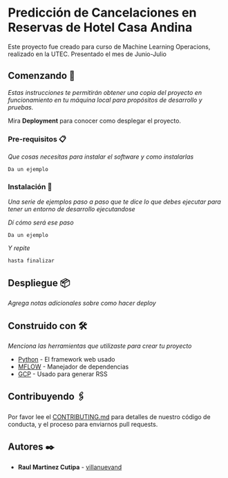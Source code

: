 # Predicción de Cancelaciones en Reservas de Hotel Casa Andina

Este proyecto fue creado para curso de Machine Learning Operacions, realizado en la UTEC.
Presentado el mes de Junio-Julio

## Comenzando 🚀

_Estas instrucciones te permitirán obtener una copia del proyecto en funcionamiento en tu máquina local para propósitos de desarrollo y pruebas._

Mira **Deployment** para conocer como desplegar el proyecto.


### Pre-requisitos 📋

_Que cosas necesitas para instalar el software y como instalarlas_

```
Da un ejemplo
```

### Instalación 🔧

_Una serie de ejemplos paso a paso que te dice lo que debes ejecutar para tener un entorno de desarrollo ejecutandose_

_Dí cómo será ese paso_

```
Da un ejemplo
```

_Y repite_

```
hasta finalizar
```

## Despliegue 📦

_Agrega notas adicionales sobre como hacer deploy_

## Construido con 🛠️

_Menciona las herramientas que utilizaste para crear tu proyecto_

* [Python](http://www.dropwizard.io/1.0.2/docs/) - El framework web usado
* [MFLOW](https://maven.apache.org/) - Manejador de dependencias
* [GCP](https://rometools.github.io/rome/) - Usado para generar RSS

## Contribuyendo 🖇️

Por favor lee el [CONTRIBUTING.md](https://gist.github.com/villanuevand/xxxxxx) para detalles de nuestro código de conducta, y el proceso para enviarnos pull requests.

## Autores ✒️

* **Raul Martinez Cutipa** - [villanuevand](https://github.com/villanuevand)

